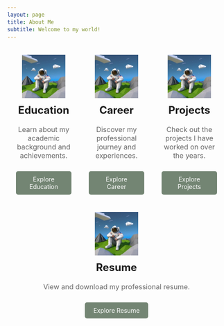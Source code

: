 ```yaml
---
layout: page
title: About Me
subtitle: Welcome to my world!
---
```


<style>
  /* Container for flex layout */
  .container {
    display: flex;
    flex-wrap: wrap;
    justify-content: space-around;
    text-align: center;
    padding: 0 -50%; /* Add padding to use more horizontal space */
  }
  
  /* Individual section styling */
  .section {
    flex: 1 1 calc(25% - 40px); /* Takes up roughly half the container width minus margin */
    margin: 20px; /* Adjust margin around sections */
  }
  
  /* Image styling within sections */
  .section img {
    width: 100px; /* Width of the images */
    height: 100px; /* Height of the images */
  }
  
  /* Heading styling within sections */
  .section h2 {
    font-size: 24px; /* Size of the section titles */
    margin-top: 10px; /* Space above the titles */
  }
  
  /* Paragraph styling within sections */
  .section p {
    font-size: 16px; /* Size of the paragraph text */
    color: #666; /* Color of the paragraph text */
  }
  
  /* Button styling */
  .button {
    display: inline-block; /* Makes the button inline-block for proper spacing */
    margin-top: 10px; /* Space above the button */
    padding: 10px 20px; /* Padding inside the button */
    background-color: #738573; /* Background color of the button */
    color: #fff; /* Text color of the button */
    text-decoration: none; /* Removes underline from the button text */
    border-radius: 5px; /* Rounds the corners of the button */
  }
  
  /* Button hover effect */
  .button:hover {
    background-color: #667566; /* Darker background color on hover */
  }
</style>

<div class="container">
  <!-- Education Section -->
  <div class="section" id="education">
    <img src="/assets/img/astronaut.jpeg" alt="Education">
    <h2>Education</h2>
    <p>Learn about my academic background and achievements.</p>
    <a href="/edu" class="button">Explore Education</a>
  </div>

  <!-- Career Section -->
  <div class="section" id="career">
    <img src="/assets/img/astronaut.jpeg" alt="Career">
    <h2>Career</h2>
    <p>Discover my professional journey and experiences.</p>
    <a href="/career" class="button">Explore Career</a>
  </div>

  <!-- Projects Section -->
  <div class="section" id="projects">
    <img src="/assets/img/astronaut.jpeg" alt="Projects">
    <h2>Projects</h2>
    <p>Check out the projects I have worked on over the years.</p>
    <a href="/projects" class="button">Explore Projects</a>
  </div>

  <!-- Resume Section -->
  <div class="section" id="resume">
    <img src="/assets/img/astronaut.jpeg" alt="Resume">
    <h2>Resume</h2>
    <p>View and download my professional resume.</p>
    <a href="/resume" class="button">Explore Resume</a>
  </div>
</div>
